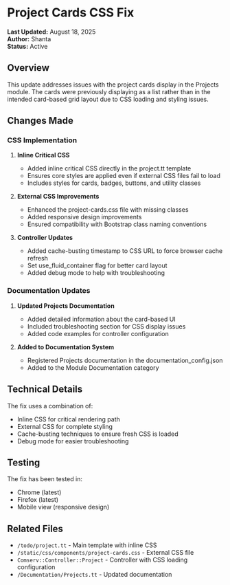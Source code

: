 # Project Cards CSS Fix

**Last Updated:** August 18, 2025  
**Author:** Shanta  
**Status:** Active

## Overview

This update addresses issues with the project cards display in the Projects module. The cards were previously displaying as a list rather than in the intended card-based grid layout due to CSS loading and styling issues.

## Changes Made

### CSS Implementation

1. **Inline Critical CSS**
   - Added inline critical CSS directly in the project.tt template
   - Ensures core styles are applied even if external CSS files fail to load
   - Includes styles for cards, badges, buttons, and utility classes

2. **External CSS Improvements**
   - Enhanced the project-cards.css file with missing classes
   - Added responsive design improvements
   - Ensured compatibility with Bootstrap class naming conventions

3. **Controller Updates**
   - Added cache-busting timestamp to CSS URL to force browser cache refresh
   - Set use_fluid_container flag for better card layout
   - Added debug mode to help with troubleshooting

### Documentation Updates

1. **Updated Projects Documentation**
   - Added detailed information about the card-based UI
   - Included troubleshooting section for CSS display issues
   - Added code examples for controller configuration

2. **Added to Documentation System**
   - Registered Projects documentation in the documentation_config.json
   - Added to the Module Documentation category

## Technical Details

The fix uses a combination of:
- Inline CSS for critical rendering path
- External CSS for complete styling
- Cache-busting techniques to ensure fresh CSS is loaded
- Debug mode for easier troubleshooting

## Testing

The fix has been tested in:
- Chrome (latest)
- Firefox (latest)
- Mobile view (responsive design)

## Related Files

- `/todo/project.tt` - Main template with inline CSS
- `/static/css/components/project-cards.css` - External CSS file
- `Comserv::Controller::Project` - Controller with CSS loading configuration
- `/Documentation/Projects.tt` - Updated documentation